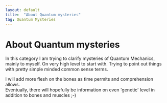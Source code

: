 ```yaml
---
layout: default
title:  "About Quantum mysteries"
tag: Quantum Mysteries
---
```


# About Quantum mysteries 

In this category I am trying to clarify mysteries of Quantum Mechanics, mainly to myself. On very high level to start with. Trying to point out things with pretty simple minded common sense terms.  

I will add more flesh on the bones as time permits and comprehension allows.  
Eventually, there will hopefully be information on even 'genetic' level in addition to bones and muscles ;-)  

